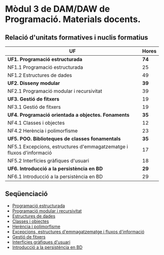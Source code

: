 # Mòdul 3 de DAM/DAW de Programació. Materials docents.

## Relació d'unitats formatives i nuclis formatius

|UF | Hores
|-- | --
|**UF1. Programació estructurada** | **74** |
|NF1.1 Programació estructurada | 25 |
|NF1.2 Estructures de dades | 49 |
|**UF2. Disseny modular** | **39** |
|NF2.1 Programació modular i recursivitat | 39 |
|**UF3. Gestió de fitxers** | 19 |
|NF3.1 Gestió de fitxers | 19 |
|**UF4. Programació orientada a objectes. Fonaments** | **35** |
|NF4.1 Classes i objectes | 12 |
|NF4.2 Herència i polimorfisme | 23 |
|**UF5. POO. Biblioteques de classes fonamentals** | **35** |
|NF5.1 Excepcions, estructures d'emmagatzematge i fluxos d'informació | 17 |
|NF5.2 Interfícies gràfiques d'usuari | 18 |
|**UF6. Introducció a la persistència en BD** | **29** |
|NF6.1 Introducció a la persistència en BD | 29 |

## Seqüenciació

* [Programació estructurada](wiki/uf1nf1)
* [Programació modular i recursivitat](wiki/uf2nf1)
* [Estructures de dades](wiki/uf1nf2)
* [Classes i objectes](wiki/uf4nf1)
* [Herència i polimorfisme](wiki/uf4nf2)
* [Excepcions, estructures d'emmagatzematge i fluxos d'informació](wiki/uf5nf1)
* [Gestió de fitxers](wiki/uf3nf1)
* [Interfícies gràfiques d'usuari](wiki/uf5nf2)
* [Introducció a la persistència en BD](wiki/uf6nf1)
